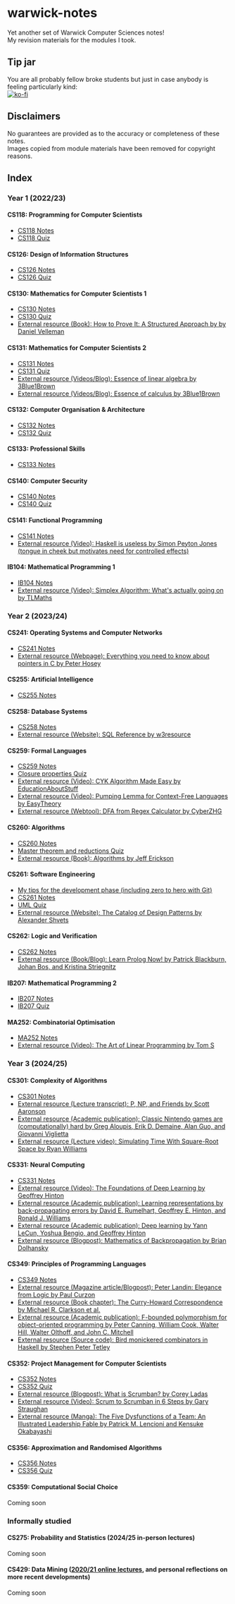 # warwick-notes

Yet another set of Warwick Computer Sciences notes!  
My revision materials for the modules I took.  

## Tip jar
You are all probably fellow broke students but just in case anybody is feeling particularly kind:  
[![ko-fi](https://ko-fi.com/img/githubbutton_sm.svg)](https://ko-fi.com/E1E61FWEAC)

## Disclaimers

No guarantees are provided as to the accuracy or completeness of these notes.  
Images copied from module materials have been removed for copyright reasons.

## Index
### Year 1 (2022/23)
#### CS118: Programming for Computer Scientists
- [CS118 Notes](Y1/CS118.pdf)  
- [CS118 Quiz](https://app.studius.ai/decks/8b9d4f443b486cbfd2156fc9b293e191?invite=UKtFiMdOcZQst3yCpqAznIb5aag1)  
#### CS126: Design of Information Structures
- [CS126 Notes](Y1/CS126.pdf)  
- [CS126 Quiz](https://app.studius.ai/decks/b207a6a6cb398229a7077e0b36a6c82f?invite=UKtFiMdOcZQst3yCpqAznIb5aag1)  
#### CS130: Mathematics for Computer Scientists 1
- [CS130 Notes](Y1/CS130.pdf)  
- [CS130 Quiz](https://app.studius.ai/decks/b4953e89e933d50c8c0bbf76da7f5112?invite=UKtFiMdOcZQst3yCpqAznIb5aag1)  
- [External resource (Book): How to Prove It: A Structured Approach by by Daniel Velleman](https://www.vlebooks.com/Product/Index/2006618)  
#### CS131: Mathematics for Computer Scientists 2
- [CS131 Notes](Y1/CS131.pdf)  
- [CS131 Quiz](https://app.studius.ai/decks/e6b6297a7e3472f8b59ef8233ad84afb?invite=UKtFiMdOcZQst3yCpqAznIb5aag1)  
- [External resource (Videos/Blog): Essence of linear algebra by 3Blue1Brown](https://www.3blue1brown.com/topics/linear-algebra)  
- [External resource (Videos/Blog): Essence of calculus by 3Blue1Brown](https://www.3blue1brown.com/topics/calculus)
#### CS132: Computer Organisation & Architecture
- [CS132 Notes](Y1/CS132.pdf)  
- [CS132 Quiz](https://app.studius.ai/decks/db693124565718bffacd91f8c287af43?invite=UKtFiMdOcZQst3yCpqAznIb5aag1)  
#### CS133: Professional Skills
- [CS133 Notes](Y1/CS133T2_RAW.pdf)  
#### CS140: Computer Security
- [CS140 Notes](Y1/CS140.pdf)  
- [CS140 Quiz](https://app.studius.ai/decks/c93c2a144d16e44f9b4fa6ab76ffcf5e?invite=UKtFiMdOcZQst3yCpqAznIb5aag1)  
#### CS141: Functional Programming
- [CS141 Notes](Y1/CS141.pdf)  
- [External resource (Video): Haskell is useless by Simon Peyton Jones (tongue in cheek but motivates need for controlled effects)](https://www.youtube.com/watch?v=iSmkqocn0oQ)  
#### IB104: Mathematical Programming 1
- [IB104 Notes](Y1/IB104.pdf)  
- [External resource (Video): Simplex Algorithm: What's actually going on by TLMaths](https://www.youtube.com/watch?v=pWeEz3O-ZRg)  

### Year 2 (2023/24)
#### CS241: Operating Systems and Computer Networks
- [CS241 Notes](Y2/CS241.pdf)  
- [External resource (Webpage): Everything you need to know about pointers in C by Peter Hosey](https://boredzo.org/pointers/)  
#### CS255: Artificial Intelligence
- [CS255 Notes](Y2/CS255.pdf)  
#### CS258: Database Systems
- [CS258 Notes](Y2/CS258.pdf)  
- [External resource (Website): SQL Reference by w3resource](https://www.w3resource.com/sql/tutorials.php)  
#### CS259: Formal Languages
- [CS259 Notes](Y2/CS259.pdf)  
- [Closure properties Quiz](https://app.studius.ai/decks/dda0251b15d3d9c18b89256831f5770d?invite=UKtFiMdOcZQst3yCpqAznIb5aag1)  
- [External resource (Video): CYK Algorithm Made Easy by EducationAboutStuff](https://www.youtube.com/watch?v=VTH1k-xiswM)  
- [External resource (Video): Pumping Lemma for Context-Free Languages by EasyTheory](https://www.youtube.com/watch?v=-UH9L2sJpPQ)  
- [External resource (Webtool): DFA from Regex Calculator by CyberZHG](https://cyberzhg.github.io/toolbox/min_dfa)  
#### CS260: Algorithms
- [CS260 Notes](Y2/CS260.pdf)  
- [Master theorem and reductions Quiz](https://app.studius.ai/decks/feb883d42e048e5df6ea41794b7a6b4e?invite=UKtFiMdOcZQst3yCpqAznIb5aag1)  
- [External resource (Book): Algorithms by Jeff Erickson](https://jeffe.cs.illinois.edu/teaching/algorithms/book/Algorithms-JeffE.pdf)  
#### CS261: Software Engineering
- [My tips for the development phase (including zero to hero with Git)](Y2/CS261_DevTips.pdf)  
- [CS261 Notes](Y2/CS261.pdf)  
- [UML Quiz](https://app.studius.ai/decks/d1a5bafe5cbaf9f6c373d61bf21b131f?invite=UKtFiMdOcZQst3yCpqAznIb5aag1)  
- [External resource (Website): The Catalog of Design Patterns by Alexander Shvets](https://refactoring.guru/design-patterns/catalog)  
#### CS262: Logic and Verification
- [CS262 Notes](Y2/CS262.pdf)  
- [External resource (Book/Blog): Learn Prolog Now! by Patrick Blackburn, Johan Bos, and Kristina Striegnitz](https://www.let.rug.nl/bos/lpn//lpnpage.php?pageid=online)  
#### IB207: Mathematical Programming 2
- [IB207 Notes](Y2/IB207.pdf)  
- [IB207 Quiz](https://app.studius.ai/decks/857ac2d5c1a2dceceb3bf47ba0798553?invite=UKtFiMdOcZQst3yCpqAznIb5aag1)  
#### MA252: Combinatorial Optimisation
- [MA252 Notes](Y2/MA252.pdf)  
- [External resource (Video): The Art of Linear Programming by Tom S](https://www.youtube.com/watch?v=E72DWgKP_1Y)  
### Year 3 (2024/25)
#### CS301: Complexity of Algorithms
- [CS301 Notes](Y3/CS301.pdf)  
- [External resource (Lecture transcript): P, NP, and Friends by Scott Aaronson](https://scottaaronson.com/democritus/lec6.html)  
- [External resource (Academic publication): Classic Nintendo games are (computationally) hard by Greg Aloupis, Erik D. Demaine, Alan Guo, and Giovanni Viglietta](https://www.sciencedirect.com/science/article/pii/S0304397515001735)  
- [External resource (Lecture video): Simulating Time With Square-Root Space by Ryan Williams](https://www.youtube.com/watch?v=1qwDO5ulUFs)  
#### CS331: Neural Computing
- [CS331 Notes](Y3/CS331.pdf)  
- [External resource (Video): The Foundations of Deep Learning by Geoffrey Hinton](https://www.youtube.com/watch?v=zl99IZvW7rE)  
- [External resource (Academic publication): Learning representations by back-propagating errors by David E. Rumelhart, Geoffrey E. Hinton, and Ronald J. Williams](https://www.nature.com/articles/323533a0)  
- [External resource (Academic publication): Deep learning by Yann LeCun, Yoshua Bengio, and Geoffrey Hinton](https://www.nature.com/articles/nature14539)  
- [External resource (Blogpost): Mathematics of Backpropagation by Brian Dolhansky](https://www.briandolhansky.com/blog/2013/9/27/artificial-neural-networks-backpropagation-part-4)  
#### CS349: Principles of Programming Languages
- [CS349 Notes](Y3/CS349.pdf)  
- [External resource (Magazine article/Blogpost): Peter Landin: Elegance from Logic by Paul Curzon](https://cs4fn.blog/2025/02/08/peter-landin-elegance-from-logic/)  
- [External resource (Book chapter): The Curry-Howard Correspondence by Michael R. Clarkson et al.](https://cs3110.github.io/textbook/chapters/adv/curry-howard.html)  
- [External resource (Academic publication): F-bounded polymorphism for object-oriented programming by Peter Canning, William Cook, Walter Hill, Walter Olthoff, and John C. Mitchell](https://dl.acm.org/doi/10.1145/99370.99392)  
- [External resource (Source code): Bird monickered combinators in Haskell by Stephen Peter Tetley](https://hackage.haskell.org/package/data-aviary-0.4.0/docs/src/Data-Aviary-Birds.html)  
#### CS352: Project Management for Computer Scientists
- [CS352 Notes](Y3/CS352.pdf)  
- [CS352 Quiz](https://app.studius.ai/decks/9a957e3ffa81ccf0f5f084fa33b2cba5?invite=UKtFiMdOcZQst3yCpqAznIb5aag1)  
- [External resource (Blogpost): What is Scrumban? by Corey Ladas](https://agilealliance.org/scrumban/)  
- [External resource (Video): Scrum to Scrumban in 6 Steps by Gary Straughan](https://www.youtube.com/watch?v=fgT4AaKcBUA)  
- [External resource (Manga): The Five Dysfunctions of a Team: An Illustrated Leadership Fable by Patrick M. Lencioni and Kensuke Okabayashi](https://ebookcentral.proquest.com/lib/warw/detail.action?docID=832248)  
#### CS356: Approximation and Randomised Algorithms
- [CS356 Notes](Y3/CS356.pdf)  
- [CS356 Quiz](https://app.studius.ai/decks/d9747d1e8e16a13fff097749f17a18a0?invite=UKtFiMdOcZQst3yCpqAznIb5aag1)  
#### CS359: Computational Social Choice
Coming soon
### Informally studied
#### CS275: Probability and Statistics (2024/25 in-person lectures)
Coming soon
#### CS429: Data Mining ([2020/21 online lectures](https://www.youtube.com/playlist?list=PL9IcorxiyRbASB9DXjoWnBJO9RSKyzM2N), and personal reflections on more recent developments)
Coming soon
